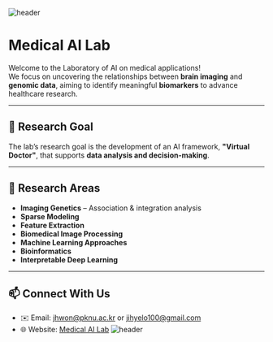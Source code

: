 
![header](https://capsule-render.vercel.app/api?type=waving&color=gradient&customColorList=0,3,5&text=Medical%20AI%20Lab&fontColor=ffffff&height=230&fontAlign=65&fontAlignY=50)


#  Medical AI Lab

Welcome to the Laboratory of AI on medical applications! <br>
We focus on uncovering the relationships between **brain imaging** and **genomic data**, aiming to identify meaningful **biomarkers** to advance healthcare research.  

---
## 🎯 Research Goal

The lab’s research goal is the development of an AI framework, **"Virtual Doctor"**, that supports **data analysis and decision-making**.  

---

## 🔬 Research Areas

-  **Imaging Genetics** – Association & integration analysis  
-  **Sparse Modeling**  
-  **Feature Extraction**  
-  **Biomedical Image Processing**  
-  **Machine Learning Approaches**  
-  **Bioinformatics**  
-  **Interpretable Deep Learning**  

---
## 📫 Connect With Us
- ✉️ Email: jhwon@pknu.ac.kr or jihyelo100@gmail.com <br>
- 🌐 Website: [Medical AI Lab](https://sites.google.com/view/medical-ai-lab/home?authuser=0)
![header](https://capsule-render.vercel.app/api?type=waving&color=gradient&customColorList=5,3,0&fontColor=ffffff&height=230&fontAlign=65&fontAlignY=50&section=footer)
